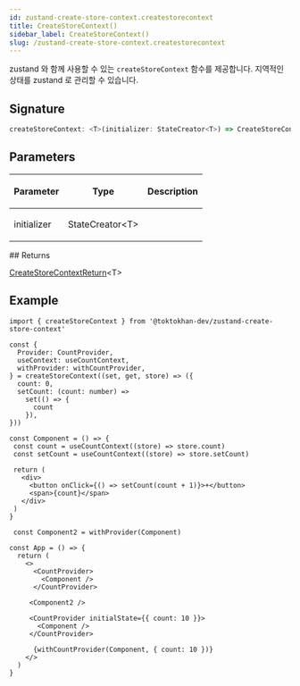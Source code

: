 ```yaml
---
id: zustand-create-store-context.createstorecontext
title: CreateStoreContext()
sidebar_label: CreateStoreContext()
slug: /zustand-create-store-context.createstorecontext
---
```






zustand 와 함께 사용할 수 있는 `createStoreContext` 함수를 제공합니다. 지역적인 상태를 zustand 로 관리할 수 있습니다.

## Signature

```typescript
createStoreContext: <T>(initializer: StateCreator<T>) => CreateStoreContextReturn<T>
```

## Parameters

<table><thead><tr><th>

Parameter


</th><th>

Type


</th><th>

Description


</th></tr></thead>
<tbody><tr><td>

initializer


</td><td>

StateCreator&lt;T&gt;


</td><td>


</td></tr>
</tbody></table>
## Returns

[CreateStoreContextReturn](./zustand-create-store-context.createstorecontextreturn)&lt;T&gt;

## Example


```tsx
import { createStoreContext } from '@toktokhan-dev/zustand-create-store-context'

const {
  Provider: CountProvider,
  useContext: useCountContext,
  withProvider: withCountProvider,
} = createStoreContext((set, get, store) => ({
  count: 0,
  setCount: (count: number) =>
    set(() => {
      count
    }),
}))

const Component = () => {
 const count = useCountContext((store) => store.count)
 const setCount = useCountContext((store) => store.setCount)

 return (
   <div>
     <button onClick={() => setCount(count + 1)}>+</button>
     <span>{count}</span>
   </div>
 )
}

 const Component2 = withProvider(Component)

const App = () => {
  return (
    <>
      <CountProvider>
        <Component />
      </CountProvider>

     <Component2 />

     <CountProvider initialState={{ count: 10 }}>
       <Component />
     </CountProvider>

      {withCountProvider(Component, { count: 10 })}
    </>
  )
}
```

